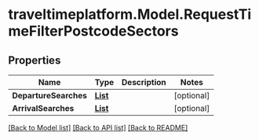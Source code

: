 # traveltimeplatform.Model.RequestTimeFilterPostcodeSectors
## Properties

Name | Type | Description | Notes
------------ | ------------- | ------------- | -------------
**DepartureSearches** | [**List<RequestTimeFilterPostcodeSectorsDepartureSearch>**](RequestTimeFilterPostcodeSectorsDepartureSearch.md) |  | [optional] 
**ArrivalSearches** | [**List<RequestTimeFilterPostcodeSectorsArrivalSearch>**](RequestTimeFilterPostcodeSectorsArrivalSearch.md) |  | [optional] 

[[Back to Model list]](../README.md#documentation-for-models) [[Back to API list]](../README.md#documentation-for-api-endpoints) [[Back to README]](../README.md)

